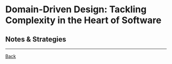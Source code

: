 # Domain-Driven Design: Tackling Complexity in the Heart of Software

## Notes & Strategies

---

[Back](../README.md)